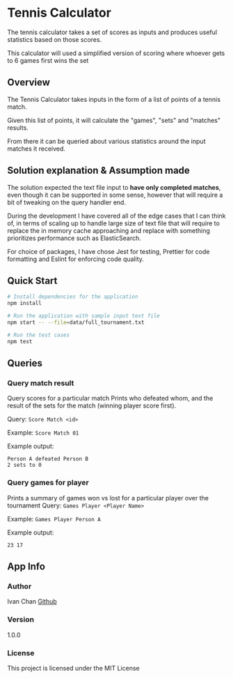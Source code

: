 # Tennis Calculator

The tennis calculator takes a set of scores as inputs and produces useful statistics based on those scores.

This calculator will used a simplified version of scoring where whoever gets to 6 games first wins the set

## Overview

The Tennis Calculator takes inputs in the form of a list of points of a tennis match.

Given this list of points, it will calculate the "games", "sets" and "matches" results.

From there it can be queried about various statistics around the input matches it received.

## Solution explanation & Assumption made

The solution expected the text file input to <B>have only completed matches</B>, even though it can
be supported in some sense, however that will require a bit of tweaking on the query handler
end.

During the development I have covered all of the edge cases that I can think of, in terms of scaling up to handle large size of text file that will require to replace the in memory cache approaching and replace with something prioritizes performance such as ElasticSearch.

For choice of packages, I have chose Jest for testing, Prettier for code formatting and Eslint for enforcing code quality.

## Quick Start

```bash
# Install dependencies for the application
npm install

# Run the application with sample input text file
npm start -- --file=data/full_tournament.txt

# Run the test cases
npm test
```

## Queries

### Query match result

Query scores for a particular match
Prints who defeated whom, and the result of the sets for the match (winning player score first).

Query: `Score Match <id>`

Example: `Score Match 01`

Example output:

    Person A defeated Person B
    2 sets to 0

### Query games for player

Prints a summary of games won vs lost for a particular player over the tournament
Query: `Games Player <Player Name>`

Example: `Games Player Person A`

Example output:

    23 17

## App Info

### Author

Ivan Chan
[Github](https://github.com/IvanCMC37/)

### Version

1.0.0

### License

This project is licensed under the MIT License
